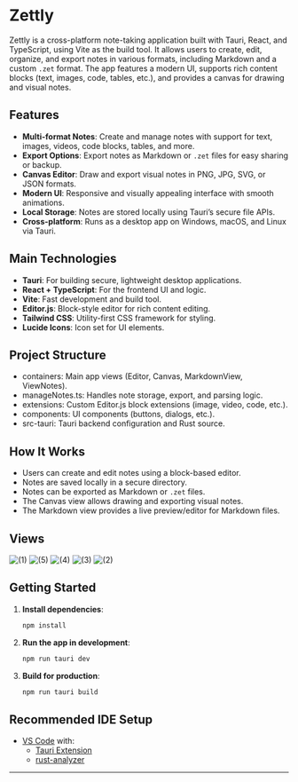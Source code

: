 # Zettly

Zettly is a cross-platform note-taking application built with Tauri, React, and TypeScript, using Vite as the build tool. It allows users to create, edit, organize, and export notes in various formats, including Markdown and a custom `.zet` format. The app features a modern UI, supports rich content blocks (text, images, code, tables, etc.), and provides a canvas for drawing and visual notes.

## Features

- **Multi-format Notes**: Create and manage notes with support for text, images, videos, code blocks, tables, and more.
- **Export Options**: Export notes as Markdown or `.zet` files for easy sharing or backup.
- **Canvas Editor**: Draw and export visual notes in PNG, JPG, SVG, or JSON formats.
- **Modern UI**: Responsive and visually appealing interface with smooth animations.
- **Local Storage**: Notes are stored locally using Tauri’s secure file APIs.
- **Cross-platform**: Runs as a desktop app on Windows, macOS, and Linux via Tauri.

## Main Technologies

- **Tauri**: For building secure, lightweight desktop applications.
- **React + TypeScript**: For the frontend UI and logic.
- **Vite**: Fast development and build tool.
- **Editor.js**: Block-style editor for rich content editing.
- **Tailwind CSS**: Utility-first CSS framework for styling.
- **Lucide Icons**: Icon set for UI elements.

## Project Structure

- containers: Main app views (Editor, Canvas, MarkdownView, ViewNotes).
- manageNotes.ts: Handles note storage, export, and parsing logic.
- extensions: Custom Editor.js block extensions (image, video, code, etc.).
- components: UI components (buttons, dialogs, etc.).
- src-tauri: Tauri backend configuration and Rust source.

## How It Works

- Users can create and edit notes using a block-based editor.
- Notes are saved locally in a secure directory.
- Notes can be exported as Markdown or `.zet` files.
- The Canvas view allows drawing and exporting visual notes.
- The Markdown view provides a live preview/editor for Markdown files.

## Views

![(1)](https://github.com/user-attachments/assets/671b2ca2-52f9-4528-8edc-f23d9fd9d246)
![(5)](https://github.com/user-attachments/assets/91465b81-39fc-47b8-8173-b829522c8a2b)
![(4)](https://github.com/user-attachments/assets/3b9ee1c7-bbb1-4067-ae97-6291222deec5)
![(3)](https://github.com/user-attachments/assets/267aa26e-d23b-4c4e-91cb-8bb4ce83a7f1)
![(2)](https://github.com/user-attachments/assets/385dc8ee-80b5-49c6-bfe0-d0ca5807e93d)


## Getting Started


1. **Install dependencies**:
   ```sh
   npm install
   ```
2. **Run the app in development**:
   ```sh
   npm run tauri dev
   ```
3. **Build for production**:
   ```sh
   npm run tauri build
   ```

## Recommended IDE Setup

- [VS Code](https://code.visualstudio.com/) with:
  - [Tauri Extension](https://marketplace.visualstudio.com/items?itemName=tauri-apps.tauri-vscode)
  - [rust-analyzer](https://marketplace.visualstudio.com/items?itemName=rust-lang.rust-analyzer)

---

